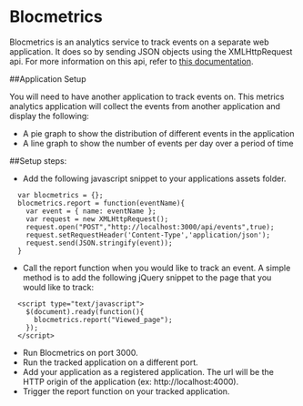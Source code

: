 # Blocmetrics
Blocmetrics is an analytics service to track events on a separate web application. It does so by sending JSON objects using the XMLHttpRequest api. For more information on this api, refer to [this documentation](https://developer.mozilla.org/en-US/docs/Web/API/XMLHttpRequest).

##Application Setup

You will need to have another application to track events on. This metrics analytics application will collect the events from another application and display the following:

* A pie graph to show the distribution of different events in the application
* A line graph to show the number of events per day over a period of time

##Setup steps:

* Add the following javascript snippet to your applications assets folder.
```
  var blocmetrics = {};
  blocmetrics.report = function(eventName){
    var event = { name: eventName };
    var request = new XMLHttpRequest();
    request.open("POST","http://localhost:3000/api/events",true);
    request.setRequestHeader('Content-Type','application/json');
    request.send(JSON.stringify(event));
  }
 ```  
* Call the report function when you would like to track an event. A simple method is to add the following jQuery snippet to the page that you would like to track:
```
  <script type="text/javascript">
    $(document).ready(function(){
      blocmetrics.report("Viewed_page");
    });
  </script>
```
* Run Blocmetrics on port 3000.
* Run the tracked application on a different port.
* Add your application as a registered application. The url will be the HTTP origin of the application (ex: http://localhost:4000).
* Trigger the report function on your tracked application.

